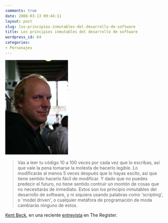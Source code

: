 ```yaml
---
comments: true
date: 2008-03-13 09:44:11
layout: post
slug: los-principios-inmutables-del-desarrollo-de-software
title: Los principios inmutables del desarrollo de software
wordpress_id: 64
categories:
- Personajes
---
```


![beck.jpg](beck.jpg)

> Vas a leer tu código 10 a 100 veces por cada vez que lo escribas, así que vale la pena tomarse la molesta de hacerlo legible. Lo modificarás al menos 5 veces después que lo hayas escito, así que tiene sentido hacerlo fácil de modificar. Y dado que no puedes predecir el futuro, no tiene sentido contruir un montón de cosas que no necesitarás de inmediato. Estos son los principio inmutables del desarrollo de software, y ni siquiera usando palabras como 'scripting', o 'model driven', o cualquier metáfora de programación de moda cambiarás ninguno de estos.

[Kent Beck](http://www.threeriversinstitute.org/Kent%20Beck.htm), en una reciente [entrevista](http://www.regdeveloper.co.uk/2008/03/13/web_development_needs_method/) en The Register.

  




